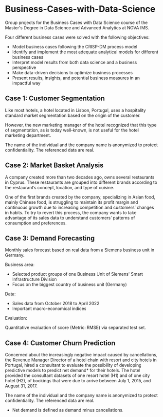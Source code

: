 # Business-Cases-with-Data-Science
Group projects for the Business Cases with Data Science course of the Master's Degree in Data Science and Advanced Analytics at NOVA IMS.

Four different business cases were solved with the following objectives:
- Model business cases following the CRISP-DM process model
- Identify and implement the most adequate analytical models for different business cases
- Interpret model results from both data science and a business perspective
- Make data-driven decisions to optimize business processes
- Present results, insights, and potential business measures in an impactful way

## Case 1: Customer Segmentation

Like most hotels, a hotel located in Lisbon, Portugal, uses a hospitality standard market segmentation based on the origin of the customer. 

However, the new marketing manager of the hotel recognized that this type of segmentation, as is today well-known, is not useful for the hotel marketing department. 

The name of the individual and the company name is anonymized to protect confidentiality. The referenced data are real.

## Case 2: Market Basket Analysis
A company created more than two decades ago, owns several restaurants in Cyprus. These restaurants are grouped into different brands according to the restaurant’s concept, location, and type of cuisine.

One of the first brands created by the company, specializing in Asian food, mainly Chinese food, is struggling to maintain its profit margin and continuous growth due to increasing competition and customers’ changes in habits. To try to revert this process, the company wants to take advantage of its sales data to understand customers’ patterns of consumption and preferences.


## Case 3: Demand Forecasting
Monthly sales forecast based on real data from a Siemens business unit in Germany.

Business area:
- Selected product groups of one Business Unit of Siemens' Smart Infrastructure Division
- Focus on the biggest country of business unit (Germany)

Data:
- Sales data from October 2018 to April 2022
- Important macro-economical indices

Evaluation:

Quantitative evaluation of score (Metric: RMSE) via separated test set.

## Case 4: Customer Churn Prediction
Concerned about the increasingly negative impact caused by cancellations, the Revenue Manager Director of a hotel chain with resort and city hotels in Portugal, hired a consultant to evaluate the possibility of developing predictive models to predict net demand* for their hotels. The hotel provided the consultant datasets of one resort hotel (H1) and of one city hotel (H2), of bookings that were due to arrive between July 1, 2015, and August 31, 2017.

The name of the individual and the company name is anonymized to protect confidentiality. The referenced data are real.

* Net demand is defined as demand minus cancellations.
